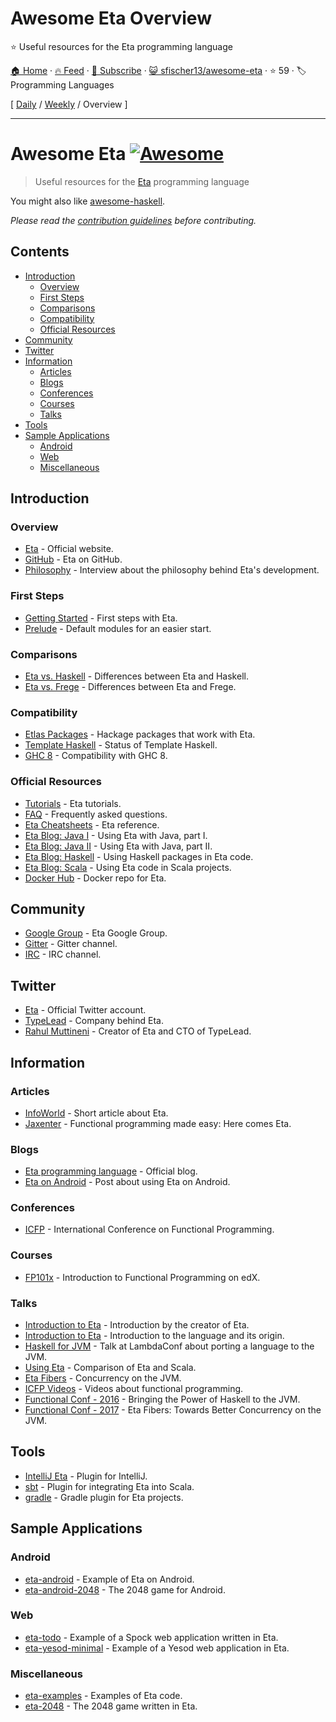 # Awesome Eta Overview

:star: Useful resources for the Eta programming language

[🏠 Home](/README.md) · [🔥 Feed](https://www.trackawesomelist.com/sfischer13/awesome-eta/rss.xml) · [📮 Subscribe](https://trackawesomelist.us17.list-manage.com/subscribe?u=d2f0117aa829c83a63ec63c2f&id=36a103854c) · [😺 sfischer13/awesome-eta](https://github.com/sfischer13/awesome-eta) · ⭐ 59 · 🏷️ Programming Languages

[ [Daily](/content/sfischer13/awesome-eta/README.md) / [Weekly](/content/sfischer13/awesome-eta/week/README.md) / Overview ]

---

<!--lint disable double-link-->

# Awesome Eta [![Awesome](https://awesome.re/badge.svg)](https://awesome.re)

> Useful resources for the [Eta](https://eta-lang.org/) programming language

You might also like [awesome-haskell](https://github.com/krispo/awesome-haskell).

*Please read the [contribution guidelines](https://github.com/sfischer13/awesome-eta/blob/main/README.md/contributing.md) before contributing.*

## Contents

<!-- START doctoc generated TOC please keep comment here to allow auto update -->

<!-- DON'T EDIT THIS SECTION, INSTEAD RE-RUN doctoc TO UPDATE -->

*   [Introduction](#introduction)
    *   [Overview](#overview)
    *   [First Steps](#first-steps)
    *   [Comparisons](#comparisons)
    *   [Compatibility](#compatibility)
    *   [Official Resources](#official-resources)
*   [Community](#community)
*   [Twitter](#twitter)
*   [Information](#information)
    *   [Articles](#articles)
    *   [Blogs](#blogs)
    *   [Conferences](#conferences)
    *   [Courses](#courses)
    *   [Talks](#talks)
*   [Tools](#tools)
*   [Sample Applications](#sample-applications)
    *   [Android](#android)
    *   [Web](#web)
    *   [Miscellaneous](#miscellaneous)

<!-- END doctoc generated TOC please keep comment here to allow auto update -->

## Introduction

### Overview

*   [Eta](https://eta-lang.org/) - Official website.
*   [GitHub](https://github.com/typelead/eta) - Eta on GitHub.
*   [Philosophy](http://blog.ezyang.com/2018/09/hiw18-lets-go-mainstream-with-eta/) - Interview about the philosophy behind Eta's development.

### First Steps

*   [Getting Started](https://eta-lang.org/docs/user-guides/eta-user-guide/introduction/what-is-eta) - First steps with Eta.
*   [Prelude](https://github.com/eta-lang/eta-prelude) - Default modules for an easier start.

### Comparisons

*   [Eta vs. Haskell](https://eta-lang.org/docs/faq#eta-not-haskell) - Differences between Eta and Haskell.
*   [Eta vs. Frege](https://eta-lang.org/docs/faq#eta-vs-frege) - Differences between Eta and Frege.

### Compatibility

*   [Etlas Packages](https://github.com/typelead/eta-hackage#supported-packages) - Hackage packages that work with Eta.
*   [Template Haskell](https://eta-lang.org/docs/faq#eta-repl-support) - Status of Template Haskell.
*   [GHC 8](https://eta-lang.org/docs/faq#is-eta-compatible-ghc8) - Compatibility with GHC 8.

### Official Resources

*   [Tutorials](https://eta-lang.org/docs/tutorials) - Eta tutorials.
*   [FAQ](https://eta-lang.org/docs/faq) - Frequently asked questions.
*   [Eta Cheatsheets](https://eta-lang.org/docs/cheatsheets) - Eta reference.
*   [Eta Blog: Java I](https://blog.eta-lang.org/https-medium-com-jyothsnasrinivas-the-best-of-both-the-worlds-eta-and-java-part-1-336d181de89d) - Using Eta with Java, part I.
*   [Eta Blog: Java II](https://blog.eta-lang.org/the-best-of-both-the-worlds-eta-and-java-part-2-d7cf27acdef7) - Using Eta with Java, part II.
*   [Eta Blog: Haskell](https://blog.eta-lang.org/eta-in-practice-working-with-haskell-packages-5dfa3dc0c98a) - Using Haskell packages in Eta code.
*   [Eta Blog: Scala](https://blog.eta-lang.org/integrating-eta-into-your-scala-projects-a8d494a2c5b0) - Using Eta code in Scala projects.
*   [Docker Hub](https://hub.docker.com/r/typelead/eta/) - Docker repo for Eta.

## Community

*   [Google Group](https://groups.google.com/forum/#!forum/eta-discuss) - Eta Google Group.
*   [Gitter](https://gitter.im/typelead/eta) - Gitter channel.
*   [IRC](https://kiwiirc.com/client/irc.freenode.net/#eta-lang) - IRC channel.

## Twitter

*   [Eta](https://twitter.com/eta_lang) - Official Twitter account.
*   [TypeLead](https://twitter.com/typelead) - Company behind Eta.
*   [Rahul Muttineni](https://twitter.com/rahulmutt) - Creator of Eta and CTO of TypeLead.

## Information

### Articles

*   [InfoWorld](https://www.infoworld.com/article/3157373/java/new-jvm-language-stands-apart-from-scala-clojure.html) - Short article about Eta.
*   [Jaxenter](https://jaxenter.com/eta-pirates-of-the-jvm-133518.html) - Functional programming made easy: Here comes Eta.

### Blogs

*   [Eta programming language](https://blog.eta-lang.org/) - Official blog.
*   [Eta on Android](https://brianmckenna.org/blog/eta_android) - Post about using Eta on Android.

### Conferences

*   [ICFP](http://www.icfpconference.org/) - International Conference on Functional Programming.

### Courses

*   [FP101x](https://www.edx.org/course/introduction-functional-programming-delftx-fp101x-0) - Introduction to Functional Programming on edX.

### Talks

*   [Introduction to Eta](https://www.youtube.com/watch?v=hmDLNO7Gkxs) - Introduction by the creator of Eta.
*   [Introduction to Eta](https://brianmckenna.org/files/presentations/lambdajam-2017-eta.pdf) - Introduction to the language and its origin.
*   [Haskell for JVM](https://www.youtube.com/watch?v=P1dmHKJ2vak) - Talk at LambdaConf about porting a language to the JVM.
*   [Using Eta](https://speakerdeck.com/filippovitale/using-eta-for-what-you-dont-like-writing-in-scala) - Comparison of Eta and Scala.
*   [Eta Fibers](https://rahulmutt.github.io/slides/fuconf17-eta-fibers/slides.html#1) - Concurrency on the JVM.
*   [ICFP Videos](https://www.youtube.com/channel/UCwRL68qZFfub1Ep1EScfmBw) - Videos about functional programming.
*   [Functional Conf - 2016](https://www.youtube.com/watch?v=CscBSNF6qnE) - Bringing the Power of Haskell to the JVM.
*   [Functional Conf - 2017](https://www.youtube.com/watch?v=ZuJg2cfmSmw) - Eta Fibers: Towards Better Concurrency on the JVM.

## Tools

*   [IntelliJ Eta](https://github.com/typelead/intellij-eta) - Plugin for IntelliJ.
*   [sbt](https://github.com/typelead/sbt-eta) - Plugin for integrating Eta into Scala.
*   [gradle](https://github.com/typelead/gradle-eta) - Gradle plugin for Eta projects.

## Sample Applications

### Android

*   [eta-android](https://github.com/puffnfresh/eta-android) - Example of Eta on Android.
*   [eta-android-2048](https://github.com/Jyothsnasrinivas/eta-android-2048) - The 2048 game for Android.

### Web

*   [eta-todo](https://github.com/Jyothsnasrinivas/eta-todo) - Example of a Spock web application written in Eta.
*   [eta-yesod-minimal](https://github.com/Jyothsnasrinivas/eta-yesod-minimal) - Example of a Yesod web application in Eta.

### Miscellaneous

*   [eta-examples](https://github.com/typelead/eta-examples) - Examples of Eta code.
*   [eta-2048](https://github.com/rahulmutt/eta-2048) - The 2048 game written in Eta.

